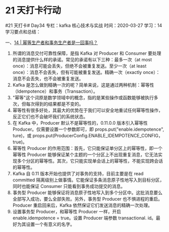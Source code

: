# 21 天打卡行动

#21 天打卡# Day34
专栏：kafka 核心技术与实战
时间：2020-03-27
学习：14
学习要点和总结：

一、[14 | 幂等生产者和事务生产者是一回事吗？](https://time.geekbang.org/column/article/103974)

1. 所谓的消息交付可靠性保障，是指 Kafka 对 Producer 和 Consumer 要处理的消息提供什么样的承诺。常见的承诺有以下三种：最多一次（at most once）：消息可能会丢失，但绝不会被重复发送。至少一次（at least once）：消息不会丢失，但有可能被重复发送。精确一次（exactly once）：消息不会丢失，也不会被重复发送。
2. Kafka 是怎么做到精确一次的呢？简单来说，这是通过两种机制：幂等性（Idempotence）和事务（Transaction）。
3. "幂等"这个词原是数学领域中的概念，指的是某些操作或函数能够被执行多次，但每次得到的结果都是不变的。
4. 幂等性有很多好处，其最大的优势在于我们可以安全地重试任何幂等性操作，反正它们也不会破坏我们的系统状态。
5. 在 Kafka 中，Producer 默认不是幂等性的，0.11.0.0 版本引入幂等性 Producer。仅需要设置一个参数即可，即 props.put("enable.idempotence", ture)，或 props.put(ProducerConfig.ENABLE_IDEMPOTENCE_CONFIG， true)。
6. 幂等性 Producer 的作用范围：首先，它只能保证单分区上的幂等性，即一个幂等性 Producer 能够保证某个主题的一个分区上不出现重复消息，它无法实现多个分区的幂等性。其次，它只能实现单会话上的幂等性，不能实现跨会话的幂等性。
7. Kafka 自 0.11 版本开始也提供了对事务的支持，目前主要是在 read committed 隔离级别上做事情。它能保证多条消息原子性地写入到目标分区，同时也能保证 Consumer 只能看到事务成功提交的消息。
8. 事务型 Producer 能够保证将消息原子性地写入到多个分区中。这批消息要么全部写入成功，要么全部失败。另外，事务型 Producer 也不惧进程的重启。Producer 重启回来后，Kafka 依然保证它们发送消息的精确一次处理。
9. 设置事务型 Producer，和幂等性 Producer 一样，开启 enable.idempotence = true。设置 Producer 端参数 transactional. id。最好为其设置一个有意义的名字。
